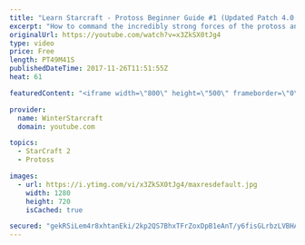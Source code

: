 ```yaml
---
title: "Learn Starcraft - Protoss Beginner Guide #1 (Updated Patch 4.0 FREE TO PLAY)"
excerpt: "How to command the incredibly strong forces of the protoss and cover weaknesses against the other inferior races. Updated for patch 4.0! This guide is not intended for COMPLETELY new players, but those who have played several games/campaign missions and grasp the very basics."
originalUrl: https://youtube.com/watch?v=x3ZkSX0tJg4
type: video
price: Free
length: PT49M41S
publishedDateTime: 2017-11-26T11:51:55Z
heat: 61

featuredContent: "<iframe width=\"800\" height=\"500\" frameborder=\"0\" src=\"https://www.youtube.com/embed/x3ZkSX0tJg4\" allow=\"accelerometer; autoplay; encrypted-media; gyroscope; picture-in-picture\" allowfullscreen></iframe>"

provider:
  name: WinterStarcraft
  domain: youtube.com

topics:
  - StarCraft 2
  - Protoss

images:
  - url: https://i.ytimg.com/vi/x3ZkSX0tJg4/maxresdefault.jpg
    width: 1280
    height: 720
    isCached: true

secured: "gekRSiLem4r8xhtanEki/2kp2QS7BhxTFrZoxDpB1eAnT/y6fisGLrbzLVBHAbztO1DAH99yZOdyGhvp6ZDp2xwiRwT5Lfb+bprs5Qqr/4/tzPHoam3Dfn/TNpgqOPOFt4RzRnWBDZn7nCb9cIk/CzI7+IISUUYbgECSw7gYxOeD0d61NvQTIzcHPmHNppsSxlghrBPPYOW16F9/3IEdOVHIcOtUwBHa0zFodMYqdu+8KY1Pwj9q6X/ICsqqIN2t0ubBj3IcX6GYfTEEgQY2nDrOtmenNO7V+MYLGHVBHO/3IMXPIcvPcjWa1NF8jNW/+jRp1zXiaaw2czxY7SiZyA4jLFAaUIOtSsE64QNobDo0w0GObib27+eVFFA2Jn4yyWC1pDbyBxazQUBBQcCvlanoAuO/VxgoyJKClJsfkcHZUWf5ymxuJqVbkNw14xT2;zVVXW3IZUjvAmimpS0rHyw=="
---
```


